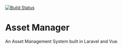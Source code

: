 [![Build Status](https://travis-ci.com/clptwebdev/asset-manager.svg?token=RB32h14h24WNR1tMDvBz&branch=master)](https://travis-ci.com/clptwebdev/asset-manager)

# Asset Manager

An Asset Management System built in Laravel and Vue.